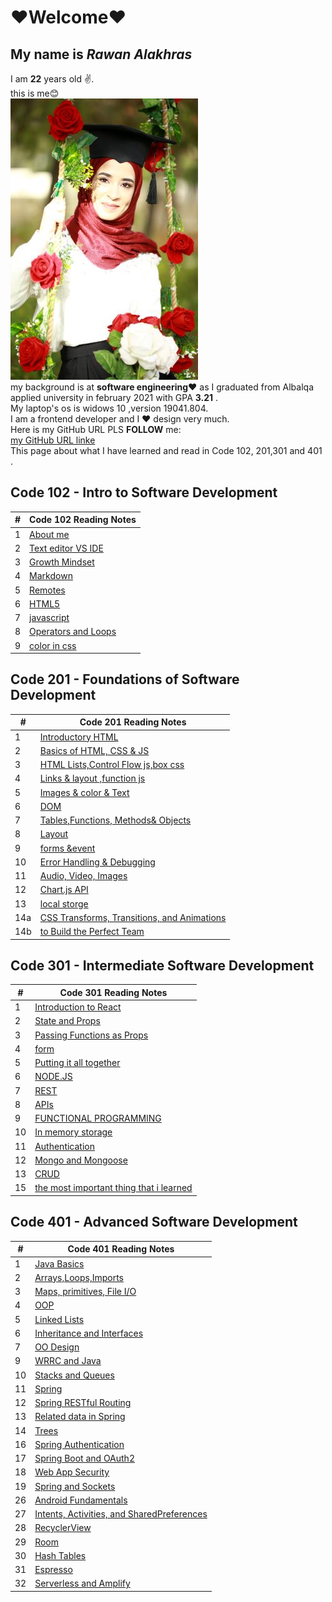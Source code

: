 # ❤Welcome❤
## My name is *Rawan Alakhras* 
I am **22** years old ✌. <br>this is me😊<br>
![me](me.JPG)<br>
my background is at **software engineering❤** as I graduated from Albalqa applied university in february 2021 with GPA **3.21** .<br>
My laptop's os  is widows 10 ,version  19041.804.<br>
I am a frontend developer and I ❤ design very much.<br>
Here is my GitHub URL PLS **FOLLOW** me:<br>
[my GitHub URL linke](https://github.com/RawanAlakhras)<br>
This page about what   I have learned and read in Code 102, 201,301 and 401 .
## Code 102 - Intro to Software Development

| # | Code 102 Reading Notes             |
| --| ---------------------------------  |
| 1 | [About me](README.md)              |
| 2 | [Text editor VS IDE ](class-1.md)  |
| 3 | [Growth Mindset](class-2.md)       |
| 4 | [Markdown](Markdown.md)            |
| 5 | [Remotes](Remotes.md)              |
| 6 | [HTML5](HTML&css.md)               |
| 7 | [javascript](javascript.md)        |
| 8 | [Operators and Loops](OperatorsandLoops.md)|
| 9 | [color in css](color.md)|

## Code 201 - Foundations of Software Development

| #  | Code 201 Reading Notes             |
| ---| ---------------------------------- |
| 1 | [Introductory HTML](code-201/class-01.md)   |
| 2 | [Basics of HTML, CSS & JS](code-201/class-02.md)    |
| 3 | [HTML Lists,Control Flow js,box css](code-201/class-03.md) |
| 4 | [Links & layout ,function js](code-201/class-04.md)        |
| 5 | [Images & color & Text](code-201/class-05.md)        |
| 6 | [DOM](code-201/class-06.md)                 |
| 7 | [Tables,Functions, Methods& Objects](code-201/class-07.md)                    |
| 8 | [Layout](code-201/class-08.md)                                 |
| 9 | [forms &event ](code-201/class-09.md)                                   |
| 10 | [Error Handling & Debugging](code-201/class-10.md)  |
| 11 | [Audio, Video, Images](code-201/class-11.md)        |
| 12 | [Chart.js API](code-201/class-12.md)        |
| 13 | [local storge](code-201/class-13.md)        |
| 14a | [CSS Transforms, Transitions, and Animations](code-201/class-14a.md)                    |
| 14b | [to Build the Perfect Team](code-201/class-14b.md)   

## Code 301 - Intermediate Software Development


| #  | Code 301 Reading Notes             |
| ---| ---------------------------------- |
| 1 |[Introduction to React](code-301/class-01.md)  |
| 2 |[State and Props](code-301/class-02.md) |
| 3 |[Passing Functions as Props](code-301/class-03.md)  |
| 4 |[form](code-301/class-04.md)     |
| 5 |[Putting it all together](code-301/class-05.md)    |
| 6 |[NODE.JS](code-301/class-06.md)        |
| 7 |[REST](code-301/class-07.md)                    |
| 8 |[APIs](code-301/class-08.md)                      |
| 9 |[FUNCTIONAL PROGRAMMING](code-301/class-09.md)  |
| 10 |[In memory storage](code-301/class-10.md)   |
| 11 |[Authentication](code-301/class-11.md)    |
| 12 |[Mongo and Mongoose](code-301/class-12.md)  |
| 13 | [CRUD](code-301/class-13.md)    |
| 15 |[the most important thing that i learned](code-301/class-15.md)                   |


## Code 401 - Advanced Software Development          


| #  | Code 401 Reading Notes             |
| ---| ---------------------------------- |
| 1 |[Java Basics](code-401/class-01.md) |
| 2 |[Arrays,Loops,Imports](code-401/class-02.md) |
| 3 |[Maps, primitives, File I/O](code-401/class-03.md)  |
| 4 | [OOP](code-401/class-04.md)|
| 5 | [Linked Lists](code-401/class-05.md)  |
| 6 | [Inheritance and Interfaces](code-401/class-06.md)  |
| 7 | [ OO Design](code-401/class-07.md) |
| 9 | [ WRRC and Java](code-401/class-09.md)|
| 10 |[Stacks and Queues](code-401/class-10.md) |
| 11 |[Spring](code-401/class-11.md) |
| 12 |[Spring RESTful Routing](code-401/class-12.md)  |
| 13 |[ Related data in Spring](code-401/class-13.md) |
| 14 |[Trees](code-401/class-14.md)    |
| 16 |[Spring Authentication](code-401/class-16.md)    |
| 17 |[Spring Boot and OAuth2](code-401/class-17.md)    |
| 18 |[Web App Security](code-401/class-18.md)    |
| 19 |[Spring and Sockets](code-401/class-19.md)    |
| 26 |[Android Fundamentals](code-401/class-26.md)    |
| 27 |[Intents, Activities, and SharedPreferences](code-401/class-27.md)    |
| 28 |[RecyclerView](code-401/class-28.md)    |
| 29 |[Room](code-401/class-29.md)    |
| 30 |[Hash Tables](code-401/class-30.md)    |
| 31 |[Espresso](code-401/class-31.md)    |
| 32 |[Serverless and Amplify](code-401/class-32.md)    |


